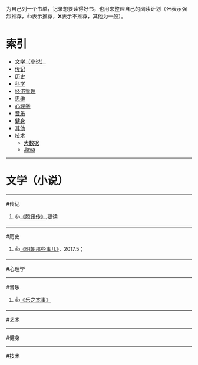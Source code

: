 为自己列一个书单，记录想要读得好书，也用来整理自己的阅读计划（:sunny:表示强烈推荐，:+1:表示推荐，:x:表示不推荐，其他为一般）。

# 索引
- [文学（小说）](https://github.com/chinazhaoht/book-list/blob/master/list.md#文学小说)
- [传记](https://github.com/chinazhaoht/book-list/blob/master/list.md#传记)
- [历史](https://github.com/chinazhaoht/book-list/blob/master/list.md#历史)
- [科学](https://github.com/chinazhaoht/book-list/blob/master/list.md#科学)
- [经济管理](https://github.com/chinazhaoht/book-list/blob/master/list.md#经济管理)
- [思维](https://github.com/chinazhaoht/book-list/blob/master/list.md#思维)
- [心理学](https://github.com/chinazhaoht/book-list/blob/master/list.md#心理学)
- [音乐](https://github.com/chinazhaoht/book-list/blob/master/list.md#音乐) 
- [健身](https://github.com/chinazhaoht/book-list/blob/master/list.md#健身)
- [其他](https://github.com/chinazhaoht/book-list/blob/master/list.md#其他)
- [技术](https://github.com/chinazhaoht/book-list/blob/master/list.md#技术)
  - [大数据](https://github.com/chinazhaoht/book-list/blob/master/list.md#大数据)
  - [Java](https://github.com/chinazhaoht/book-list/blob/master/list.md#Java)

------------

# 文学（小说）

------------
#传记

1. :+1:[《腾讯传》](),要读

------------
#历史
1. :+1:[《明朝那些事儿》](https://book.douban.com/subject/7163250/)，2017.5；

------------
#心理学

------------
#音乐

1. :+1:[《乐之本事》](https://book.douban.com/subject/26584734/)

------------
#艺术

------------
#健身

------------
#技术
